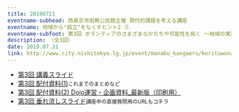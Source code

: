 ```yaml
---
title: 20190721
eventname-subhead: 西東京市田無公民館主催 現代的課題を考える講座
eventname: 地域から"孤立"をなくすヒント2 ③
eventname-subfoot: 第3回 ボランティアのさまざまなかたちや可能性を拓く ～地域の実践をヒントに～
description: （全3回）
date: 2019.07.21
link: http://www.city.nishitokyo.lg.jp/event/manabu_kangaeru/korituwonakusu2019-2.html
---
```

- [第3回 講義スライド](https://docs.google.com/presentation/d/e/2PACX-1vRGiY-UwSq6XU5RHWj4tHq2H6016XJuL0tfyISx2fNyMbPuVshLXWoHtKNR1FZctOzEghcK8Uwurfyl/pub?start=false&loop=false&delayms=3000)
- [第3回 配付資料(1)](https://docs.google.com/document/d/1lji3VYkk45uqLXejAEKT7dOJBmNmEAv9v3rK0cougN8/edit)<small>これまでのまとめなど</small>
- [第3回 配付資料(2) Dojo運営・企画資料_最新版（印刷用）](https://docs.google.com/document/d/1GYMqrqkavU2CY976btQz6nVSZkTSEOB9_J-r2x8ccsQ/edit)
- [第3回 垂れ流しスライド](https://docs.google.com/presentation/d/e/2PACX-1vTCg91XDngjIxjq7JmGevKe2N3GHQkimDlBgr8PYqip6fslcF6MvFhaHGkEanV3llDbmpqXG1qz9cqI/pub?start=false&loop=false&delayms=3000)<small>講座中の直接質問用のURLもコチラ</small>
